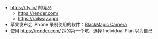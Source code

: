 - https://fly.io/ 的竞品
	- https://render.com/
	- https://railway.app/
- 苹果发布会 iPhone 录制使用的软件：[BlackMagic Camera](https://www.blackmagicdesign.com/products/blackmagiccamera)
- 使用 https://render.com/ 踩的第一个坑，选择 Individual Plan 以为自己